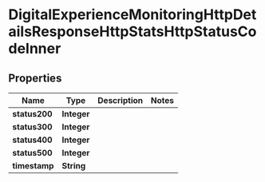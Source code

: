 

# DigitalExperienceMonitoringHttpDetailsResponseHttpStatsHttpStatusCodeInner


## Properties

| Name | Type | Description | Notes |
|------------ | ------------- | ------------- | -------------|
|**status200** | **Integer** |  |  |
|**status300** | **Integer** |  |  |
|**status400** | **Integer** |  |  |
|**status500** | **Integer** |  |  |
|**timestamp** | **String** |  |  |



